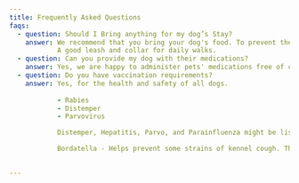 ```yaml
---
title: Frequently Asked Questions
faqs:
  - question: Should I Bring anything for my dog’s Stay?
    answer: We recommend that you bring your dog's food. To prevent them from getting sick from sudden changes in diet. 
            A good leash and collar for daily walks.
  - question: Can you provide my dog with their medications?
    answer: Yes, we are happy to administer pets' medications free of charge. 
  - question: Do you have vaccination requirements?
    answer: Yes, for the health and safety of all dogs.
    
            - Rabies
            - Distemper
            - Parvovirus

            Distemper, Hepatitis, Parvo, and Parainfluenza might be listed as DHPP or DHLLPP on your dog's medical records.

            Bordatella - Helps prevent some strains of kennel cough. The vaccine does not prevent against all strains, and just like the human flu, there is a risk. 
    

---
```


